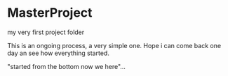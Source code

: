# MasterProject
my very first project folder

This is an ongoing process, a very simple one. Hope i can come back one day an see how everything started.

"started from the bottom now we here"...
